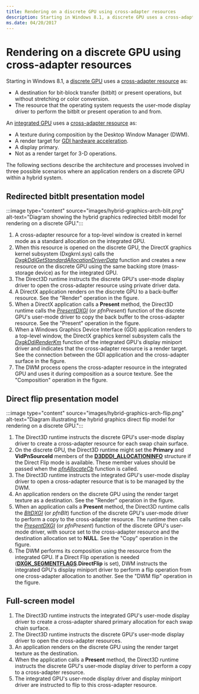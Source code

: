 ```yaml
---
title: Rendering on a discrete GPU using cross-adapter resources
description: Starting in Windows 8.1, a discrete GPU uses a cross-adapter resource as A destination for bit-block transfer (bitblt) or present operations, but without stretching or color conversion.The resource that the operating system requests the user-mode display driver to perform the bitblt or present operation to and from.integrated GPU uses a cross-adapter resource as A texture during composition by the Desktop Window Manager (DWM).A render target for GDI hardware acceleration.A display primary.Not as a render target for 3-D operations.
ms.date: 04/20/2017
---
```


# Rendering on a discrete GPU using cross-adapter resources

Starting in Windows 8.1, a [discrete GPU](using-cross-adapter-resources-in-a-hybrid-system.md) uses a [cross-adapter resource](using-cross-adapter-resources-in-a-hybrid-system.md) as:

* A destination for bit-block transfer (bitblt) or present operations, but without stretching or color conversion.
* The resource that the operating system requests the user-mode display driver to perform the bitblt or present operation to and from.

An [integrated GPU](using-cross-adapter-resources-in-a-hybrid-system.md) uses a [cross-adapter resource](using-cross-adapter-resources-in-a-hybrid-system.md) as:

* A texture during composition by the Desktop Window Manager (DWM).
* A render target for [GDI hardware acceleration](gdi-hardware-acceleration.md).
* A display primary.
* Not as a render target for 3-D operations.

The following sections describe the architecture and processes involved in three possible scenarios where an application renders on a discrete GPU within a hybrid system.

## Redirected bitblt presentation model

:::image type="content" source="images/hybrid-graphics-arch-blit.png" alt-text="Diagram showing the hybrid graphics redirected bitblt model for rendering on a discrete GPU.":::

1. A cross-adapter resource for a top-level window is created in kernel mode as a standard allocation on the integrated GPU.
2. When this resource is opened on the discrete GPU, the DirectX graphics kernel subsystem (Dxgkrnl.sys) calls the [*DxgkDdiGetStandardAllocationDriverData*](/windows-hardware/drivers/ddi/d3dkmddi/nc-d3dkmddi-dxgkddi_getstandardallocationdriverdata) function and creates a new resource on the discrete GPU using the same backing store (mass-storage device) as for the integrated GPU.
3. The Direct3D runtime instructs the discrete GPU's user-mode display driver to open the cross-adapter resource using private driver data.
4. A DirectX application renders on the discrete GPU to a back-buffer resource. See the "Render" operation in the figure.
5. When a DirectX application calls a **Present** method, the Direct3D runtime calls the [*PresentDXGI*](/windows-hardware/drivers/ddi/dxgiddi/ns-dxgiddi-dxgi_ddi_base_functions) (or *pfnPresent*) function of the discrete GPU's user-mode driver to copy the back buffer to the cross-adapter resource. See the "Present" operation in the figure.
6. When a Windows Graphics Device Interface (GDI) application renders to a top-level window, the DirectX graphics kernel subsystem calls the [*DxgkDdiRenderKm*](/windows-hardware/drivers/ddi/d3dkmddi/nc-d3dkmddi-dxgkddi_renderkm) function of the integrated GPU's display miniport driver and indicates that the cross-adapter resource is a render target. See the connection between the GDI application and the cross-adapter surface in the figure.
7. The DWM process opens the cross-adapter resource in the integrated GPU and uses it during composition as a source texture. See the "Composition" operation in the figure.

## Direct flip presentation model

:::image type="content" source="images/hybrid-graphics-arch-flip.png" alt-text="Diagram illustrating the hybrid graphics direct flip model for rendering on a discrete GPU.":::

1. The Direct3D runtime instructs the discrete GPU's user-mode display driver to create a cross-adapter resource for each swap chain surface.
2. On the discrete GPU, the Direct3D runtime might set the **Primary** and **VidPnSourceId** members of the [**D3DDDI_ALLOCATIONINFO**](/windows-hardware/drivers/ddi/d3dukmdt/ns-d3dukmdt-_d3dddi_allocationinfo) structure if the Direct Flip mode is available. These member values should be passed when the [*pfnAllocateCb*](/windows-hardware/drivers/ddi/d3dumddi/nc-d3dumddi-pfnd3dddi_allocatecb) function is called.
3. The Direct3D runtime instructs the integrated GPU's user-mode display driver to open a cross-adapter resource that is to be managed by the DWM.
4. An application renders on the discrete GPU using the render target texture as a destination. See the "Render" operation in the figure.
5. When an application calls a **Present** method, the Direct3D runtime calls the [*BltDXGI*](/windows-hardware/drivers/ddi/dxgiddi/ns-dxgiddi-dxgi_ddi_base_functions) (or *pfnBlt*) function of the discrete GPU's user-mode driver to perform a copy to the cross-adapter resource. The runtime then calls the [*PresentDXGI*](/windows-hardware/drivers/ddi/dxgiddi/ns-dxgiddi-dxgi_ddi_base_functions) (or *pfnPresent*) function of the discrete GPU's user-mode driver, with source set to the cross-adapter resource and the destination allocation set to **NULL**. See the "Copy" operation in the figure.
6. The DWM performs its composition using the resource from the integrated GPU. If a Direct Flip operation is needed ([**DXGK_SEGMENTFLAGS**](/windows-hardware/drivers/ddi/d3dkmddi/ns-d3dkmddi-_dxgk_segmentflags).**DirectFlip** is set), DWM instructs the integrated GPU's display miniport driver to perform a flip operation from one cross-adapter allocation to another. See the "DWM flip" operation in the figure.

## Full-screen model

1. The Direct3D runtime instructs the integrated GPU's user-mode display driver to create a cross-adapter shared primary allocation for each swap chain surface.
2. The Direct3D runtime instructs the discrete GPU's user-mode display driver to open the cross-adapter resources.
3. An application renders on the discrete GPU using the render target texture as the destination.
4. When the application calls a **Present** method, the Direct3D runtime instructs the discrete GPU's user-mode display driver to perform a copy to a cross-adapter resource.
5. The integrated GPU's user-mode display driver and display miniport driver are instructed to flip to this cross-adapter resource.
